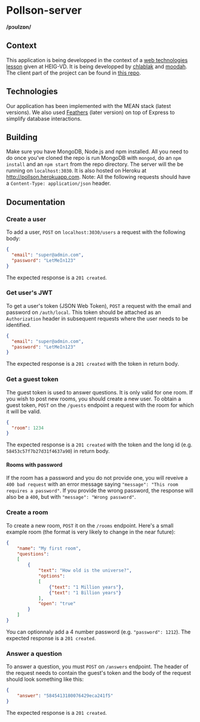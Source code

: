 # Pollson-server
**/pɔʊlzɒn/**

## Context
This application is being developped in the context of a [web technologies lesson](https://github.com/SoftEng-HEIGVD/Teaching-HEIGVD-TWEB-Lectures) given at HEIG-VD. It is being developped by [chlablak](https://github.com/chlablak) and [moodah](https://github.com/moodah). The client part of the project can be found in [this repo](https://github.com/chlablak/pollson).

## Technologies
Our application has been implemented with the MEAN stack (latest versions). We also used [Feathers](http://feathersjs.com) (later version) on top of Express to simplify database interactions.

## Building
Make sure you have MongoDB, Node.js and npm installed. All you need to do once you've cloned the repo is run MongoDB with `mongod`, do an `npm install` and an `npm start` from the repo directory. The server will the be running on `localhost:3030`. It is also hosted on Heroku at http://pollson.herokuapp.com.
Note: All the following requests should have a `Content-Type: application/json` header.

## Documentation

### Create a user
To add a user, `POST` on `localhost:3030/users` a request with the following body:

```json
{
  "email": "super@admin.com",
  "password": "LetMeIn123"
}
```
The expected response is a `201 created`.

### Get user's JWT
To get a user's token (JSON Web Token), `POST` a request with the email and password on `/auth/local`. This token should be attached as an `Authorization` header in subsequent requests where the user needs to be identified.

```json
{
  "email": "super@admin.com",
  "password": "LetMeIn123"
}
```

The expected response is a `201 created` with the token in return body.

### Get a guest token
The guest token is used to answer questions. It is only valid for one room.
If you wish to post new rooms, you should create a new user. To obtain a guest token, `POST` on the `/guests` endpoint a request with the room for which it will be valid.

```json
{
  "room": 1234
}
```

The expected response is a `201 created` with the token and the long id (e.g. `58453c57f7b27d31f4637a90`) in return body.

#### Rooms with password
If the room has a password and you do not provide one, you will reveive a `400 bad request` with an error message saying `"message": "This room requires a password"`.
If you provide the wrong password, the response will also be a `400`, but with `"message": "Wrong password"`.

### Create a room
To create a new room, `POST` it on the `/rooms` endpoint. Here's a small example room (the format is very likely to change in the near future):

```json
{
	"name": "My first room",
	"questions":
	[
		{
			"text": "How old is the universe?",
			"options":
			[
				{"text": "1 Million years"},
				{"text": "1 Billion years"}
			],
			"open": "true"
		}
	]
}
```

You can optionnaly add a 4 number password (e.g. `"password": 1212`).
The expected response is a `201 created`.

### Answer a question
To answer a question, you must `POST` on `/answers` endpoint. The header of the request needs to contain the guest's token and the body of the request should look something like this:

```json
{
	"answer": "5845413180076429eca241f5"
}
```
The expected response is a `201 created`.
